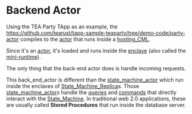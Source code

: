 # Backend Actor

Using the TEA Party TApp as an example, the https://github.com/tearust/tapp-sample-teaparty/tree/demo-code/party-actor compiles to the [actor](actor.md) that runs inside a [hosting_CML](hosting_CML.md). 

Since it's an [actor](actor.md), it's loaded and runs inside the [enclave](enclave.md) (also called the [mini-runtime](mini-runtime.md)).

The only thing that the back-end actor does is handle incoming requests.

This back_end_actor is different than the [state_machine_actor](state_machine_actor.md) which run inside the enclaves of [State_Machine_Replica](State_Machine_Replica.md)s. Those [state_machine_actor](state_machine_actor.md)s handle the [queries](queries.md) and [commands](commands.md) that directly interact with the [State_Machine](State_Machine.md). In traditional web 2.0 applications, these are usually called **Stored Procedures** that run inside the database server.
